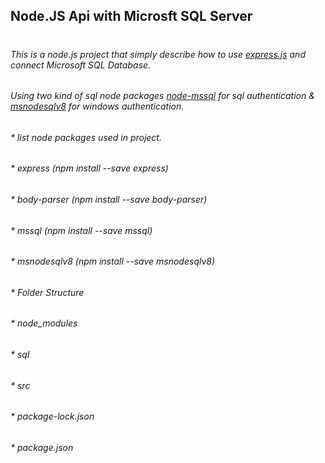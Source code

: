 ## Node.JS Api with Microsft SQL Server <h1>

###### This is a node.js project that simply describe how to use [express.js](https://expressjs.com/) and connect Microsoft SQL Database.
###### Using two kind of sql node packages [node-mssql](https://www.npmjs.com/package/mssql) for sql authentication & [msnodesqlv8](https://www.npmjs.com/package/msnodesqlv8) for windows authentication.
  
###### * list node packages used in project.
  ###### * express (npm install --save express)
  ###### * body-parser (npm install --save body-parser)
  ###### * mssql (npm install --save mssql)
  ###### * msnodesqlv8 (npm install --save msnodesqlv8)

 ###### * Folder Structure
  ###### * node_modules
  ###### * sql
  ###### * src
  ###### * package-lock.json
  ###### * package.json
